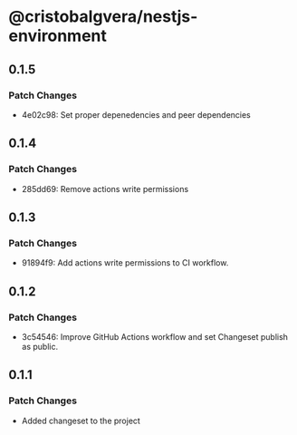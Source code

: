# @cristobalgvera/nestjs-environment

## 0.1.5

### Patch Changes

- 4e02c98: Set proper depenedencies and peer dependencies

## 0.1.4

### Patch Changes

- 285dd69: Remove actions write permissions

## 0.1.3

### Patch Changes

- 91894f9: Add actions write permissions to CI workflow.

## 0.1.2

### Patch Changes

- 3c54546: Improve GitHub Actions workflow and set Changeset publish as public.

## 0.1.1

### Patch Changes

- Added changeset to the project
